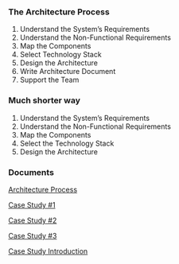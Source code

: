 ### The Architecture Process

1. Understand the System’s Requirements
2. Understand the Non-Functional Requirements
3. Map the Components
4. Select Technology Stack
5. Design the Architecture
6. Write Architecture Document
7. Support the Team

### Much shorter way

1. Understand the System’s Requirements
2. Understand the Non-Functional Requirements
3. Map the Components
4. Select the Technology Stack
5. Design the Architecture

### Documents

[Architecture Process](https://www.notion.so/Architecture-Process-7f9b6060204a4e70ae4b1a94f1775355)

[Case Study #1 ](https://www.notion.so/Case-Study-1-8de19287f1294ddd8eb554ffcf97d136)

[Case Study #2 ](https://www.notion.so/Case-Study-2-e7ed60a0649246b1beba64823a5805a7)

[Case Study #3 ](https://www.notion.so/Case-Study-3-2272bfd7640946e6abfb59b712e7d96a)

[Case Study Introduction](https://www.notion.so/Case-Study-Introduction-658038b6cff64fcf9484deab8cd1959d)
